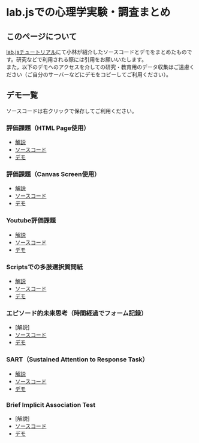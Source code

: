 # lab.jsでの心理学実験・調査まとめ

## このページについて
[lab.jsチュートリアル](https://labjs.yucis.net/)にて小林が紹介したソースコードとデモをまとめたものです。研究などで利用される際には引用をお願いいたします。    
また，以下のデモへのアクセスを介しての研究・教育用のデータ収集はご遠慮ください（ご自分のサーバーなどにデモをコピーしてご利用ください）。

## デモ一覧
ソースコードは右クリックで保存してご利用ください。

### 評価課題（HTML Page使用）
 * [解説](https://labjs.yucis.net/Page-f1e53b9764094b228329da71aedbbe35) 
 * [ソースコード](rating_page/ratingTaskDemoPage.study.json) 
 * [デモ](rating_page/index.html)

### 評価課題（Canvas Screen使用）
 * [解説](https://labjs.yucis.net/Screen-8ffb3e5f765a48599dd570ed86949146) 
 * [ソースコード](rating_screen/ratingScreen.json) 
 * [デモ](rating_screen/index.html)

### Youtube評価課題
 * [解説](https://labjs.yucis.net/Youtube-26c6b948df5140b98a6d92f957295a03) 
 * [ソースコード](youtubeDemo/youtubeDemo.json) 
 * [デモ](youtubeDemo/index.html)

### Scriptsでの多肢選択質問紙
 * [解説](https://labjs.yucis.net/Scripts-2abebf7cb25b4786aca9fbdddfece9fa) 
 * [ソースコード](questionarrieScriptsDemo/questionarrieScripts.json) 
 * [デモ](questionarrieScriptsDemo/index.html)

 ### エピソード的未来思考（時間経過でフォーム記録）
 * [解説]
 * [ソースコード](getFormByTimeout/getFormByTimeoutDemo.json) 
 * [デモ](getFormByTimeout/index.html)

### SART（Sustained Attention to Response Task）
 * [解説](https://labjs.yucis.net/SART-a03850d716e1489c9f947e7e33f88b94) 
 * [ソースコード](SART_demo/SART_demo.json) 
 * [デモ](SART_demo/index.html)
 
### Brief Implicit Association Test
 * [解説]
 * [ソースコード](biat_food/BIAT_food.json) 
 * [デモ](biat_food/index.html)

